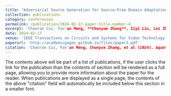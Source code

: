 ```yaml
---
title: "Adversarial Source Generation for Source-Free Domain Adaptation "
collection: publications
category: conferences
permalink: /publication/2024-02-17-paper-title-number-4
excerpt: 'Chaoran Cui, Fan'an Meng, **Chunyun Zhang**, Ziyi Liu, Lei Zhu, Shuai Gong, Xue Lin.'
date: 2024-02-17
venue: 'IEEE Transactions on Circuits and Systems for Video Technology'
paperurl: 'http://academicpages.github.io/files/paper3.pdf'
citation: 'Chaoran Cui, Fan'an Meng, Chunyun Zhang, et al (2024). &quot;Adversarial Source Generation for Source-Free Domain Adaptation.&quot; <i>IEEE Transactions on Circuits and Systems for Video Technology</i>.  34(6): 4887-4898.'
---
```


The contents above will be part of a list of publications, if the user clicks the link for the publication than the contents of section will be rendered as a full page, allowing you to provide more information about the paper for the reader. When publications are displayed as a single page, the contents of the above "citation" field will automatically be included below this section in a smaller font.
